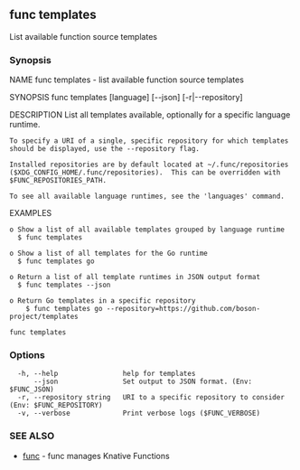 ## func templates

List available function source templates

### Synopsis


NAME
	func templates - list available function source templates

SYNOPSIS
	func templates [language] [--json] [-r|--repository]

DESCRIPTION
	List all templates available, optionally for a specific language runtime.

	To specify a URI of a single, specific repository for which templates
	should be displayed, use the --repository flag.

	Installed repositories are by default located at ~/.func/repositories
	($XDG_CONFIG_HOME/.func/repositories).  This can be overridden with
	$FUNC_REPOSITORIES_PATH.

	To see all available language runtimes, see the 'languages' command.


EXAMPLES

	o Show a list of all available templates grouped by language runtime
	  $ func templates

	o Show a list of all templates for the Go runtime
	  $ func templates go

	o Return a list of all template runtimes in JSON output format
	  $ func templates --json

	o Return Go templates in a specific repository
		$ func templates go --repository=https://github.com/boson-project/templates


```
func templates
```

### Options

```
  -h, --help                help for templates
      --json                Set output to JSON format. (Env: $FUNC_JSON)
  -r, --repository string   URI to a specific repository to consider (Env: $FUNC_REPOSITORY)
  -v, --verbose             Print verbose logs ($FUNC_VERBOSE)
```

### SEE ALSO

* [func](func.md)	 - func manages Knative Functions

